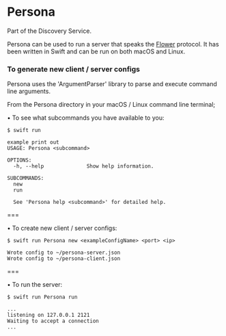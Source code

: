 # Persona

Part of the Discovery Service.

Persona can be used to run a server that speaks the [Flower](https://github.com/OperatorFoundation/Flower.git) protocol. It has been written in Swift and can be run on both macOS and Linux.

### To generate new client / server configs ###

Persona uses the 'ArgumentParser' library to parse and execute command line arguments.

From the Persona directory in your macOS / Linux command line terminal;

• To see what subcommands you have available to you:

```
$ swift run
```

```
example print out
USAGE: Persona <subcommand>

OPTIONS:
  -h, --help              Show help information.

SUBCOMMANDS:
  new
  run

  See 'Persona help <subcommand>' for detailed help.
```
===

• To create new client / server configs:

```
$ swift run Persona new <exampleConfigName> <port> <ip>
```

```
Wrote config to ~/persona-server.json
Wrote config to ~/persona-client.json
```
===

• To run the server:

```
$ swift run Persona run
```

```
...
listening on 127.0.0.1 2121
Waiting to accept a connection
...
```
